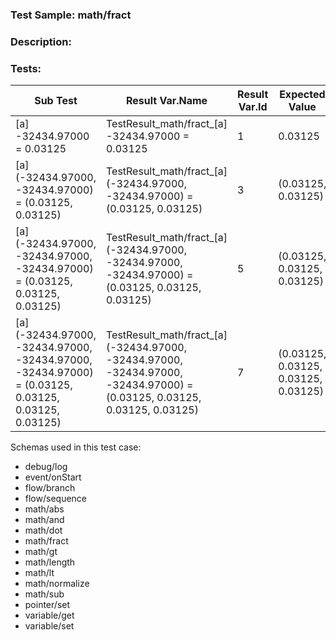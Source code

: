 ### **Test Sample:** math/fract
### **Description:** 

### Tests:
| Sub Test | Result Var.Name | Result Var.Id | Expected Value
| ----------- | ----------- | ----------- |----------- |
| [a] -32434.97000 = 0.03125 | TestResult_math/fract_[a] -32434.97000 = 0.03125 | 1 | 0.03125
| [a] (-32434.97000, -32434.97000) = (0.03125, 0.03125) | TestResult_math/fract_[a] (-32434.97000, -32434.97000) = (0.03125, 0.03125) | 3 | (0.03125, 0.03125)
| [a] (-32434.97000, -32434.97000, -32434.97000) = (0.03125, 0.03125, 0.03125) | TestResult_math/fract_[a] (-32434.97000, -32434.97000, -32434.97000) = (0.03125, 0.03125, 0.03125) | 5 | (0.03125, 0.03125, 0.03125)
| [a] (-32434.97000, -32434.97000, -32434.97000, -32434.97000) = (0.03125, 0.03125, 0.03125, 0.03125) | TestResult_math/fract_[a] (-32434.97000, -32434.97000, -32434.97000, -32434.97000) = (0.03125, 0.03125, 0.03125, 0.03125) | 7 | (0.03125, 0.03125, 0.03125, 0.03125)

Schemas used in this test case:
- debug/log
- event/onStart
- flow/branch
- flow/sequence
- math/abs
- math/and
- math/dot
- math/fract
- math/gt
- math/length
- math/lt
- math/normalize
- math/sub
- pointer/set
- variable/get
- variable/set
